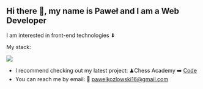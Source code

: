 ## Hi there 👋, my name is Paweł and I am a Web Developer
I am interested in front-end technologies ⬇
<p align="left">My stack:</p>
<p align="left">
    <img src="https://skillicons.dev/icons?i=js,html,css,react,typescript,git" />
</p>

* I recommend checking out my latest project: ♟Chess Academy :arrow_right:  <a href="https://github.com/sinet77/Chess_Academy">
    Code
  </a>
* You can reach me by email: 📩 pawelkozlowski16@gmail.com
